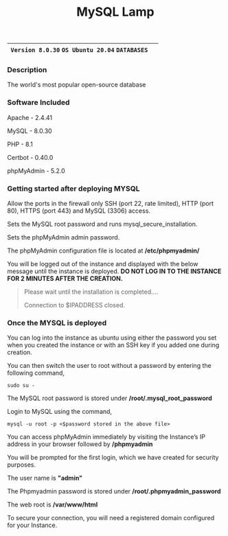 ﻿---
title: MySQL Lamp
sidebar_label: MySQL Lamp
---

|**`Version 8.0.30` `OS Ubuntu 20.04` `DATABASES`**|  |
|--------------------------------------------------|--|

### Description

The world's most popular open-source database

### Software Included

Apache - 2.4.41

MySQL - 8.0.30

PHP - 8.1

Certbot - 0.40.0

phpMyAdmin - 5.2.0


### Getting started after deploying MYSQL

 Allow the ports in the firewall only SSH (port 22, rate limited), HTTP (port 80), HTTPS (port 443) and MySQL (3306) access.

 Sets the MySQL root password and runs mysql_secure_installation.

 Sets the phpMyAdmin admin password.

 The phpMyAdmin configuration file is located at **/etc/phpmyadmin/**

 You will be logged out of the instance and displayed with the below message until the instance is deployed. **DO NOT LOG IN TO THE INSTANCE FOR 2 MINUTES AFTER THE CREATION.**
> Please wait until the installation is completed.... 
>
> Connection to $IPADDRESS closed.

### Once the MYSQL is deployed

 You can log into the instance as ubuntu using either the password you set when you created the instance or with an SSH key if you added one during creation.

You can then switch the user to root without a password by entering the following command,
~~~
sudo su -
~~~

 The MySQL root password is stored under **/root/.mysql_root_password**

 Login to MySQL using the command,
 ~~~
 mysql -u root -p <$password stored in the above file>
 ~~~

 You can access phpMyAdmin immediately by visiting the Instance’s IP address in your browser followed by **/phpmyadmin**

 You will be prompted for the first login, which we have created for security purposes. 

 The user name is **"admin"**

 The Phpmyadmin password is stored under **/root/.phpmyadmin_password**

 The web root is **/var/www/html**

 To secure your connection, you will need a registered domain configured for your Instance.
